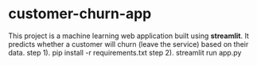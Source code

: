 # customer-churn-app
This project is a machine learning web application built using **streamlit**.
It predicts whether a customer will churn (leave the service) based on their data.
step 1). pip install -r requirements.txt
step 2). streamlit run app.py
